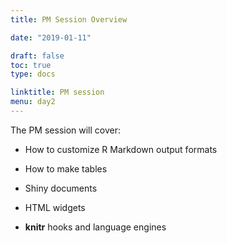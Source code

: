 ```yaml
---
title: PM Session Overview

date: "2019-01-11"

draft: false
toc: true
type: docs

linktitle: PM session
menu: day2
---
```


The PM session will cover:

- How to customize R Markdown output formats

- How to make tables

- Shiny documents

- HTML widgets

- **knitr** hooks and language engines
